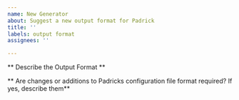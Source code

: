 ```yaml
---
name: New Generator
about: Suggest a new output format for Padrick
title: ''
labels: output format
assignees: ''

---
```


** Describe the Output Format **

** Are changes or additions to Padricks configuration file format required? If yes, describe them**
